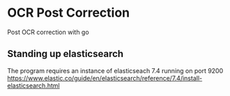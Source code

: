 # OCR Post Correction
Post OCR correction with go


## Standing up elasticsearch

The program requires an instance of elasticseach 7.4 running on port 9200
https://www.elastic.co/guide/en/elasticsearch/reference/7.4/install-elasticsearch.html